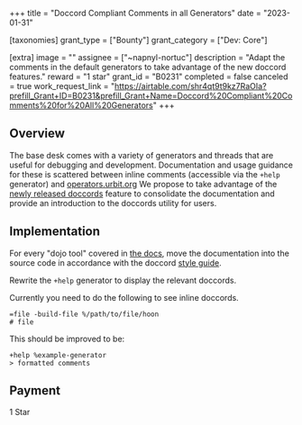 +++
title = "Doccord Compliant Comments in all Generators"
date = "2023-01-31"

[taxonomies]
grant_type = ["Bounty"]
grant_category = ["Dev: Core"]

[extra]
image = ""
assignee = ["~napnyl-nortuc"]
description = "Adapt the comments in the default generators to take advantage of the new doccord features."
reward = "1 star"
grant_id = "B0231"
completed = false
canceled = true
work_request_link = "https://airtable.com/shr4qt9t9kz7RaOIa?prefill_Grant+ID=B0231&prefill_Grant+Name=Doccord%20Compliant%20Comments%20for%20All%20Generators"
+++

## Overview

The base desk comes with a variety of generators and threads that are useful for debugging and development. Documentation and usage guidance for these is scattered between inline comments (accessible via the `+help` generator) and [operators.urbit.org](https://operators.urbit.org/manual/os/dojo-tools) We propose to take advantage of the [newly released doccords](https://groups.google.com/a/urbit.org/g/dev/c/iqT0wgbFkPA) feature to consolidate the documentation and provide an introduction to the doccords utility for users.

## Implementation

For every "dojo tool" covered in [the docs](https://github.com/urbit/operators.urbit.org/blob/master/content/manual/os/dojo-tools.md), move the documentation into the source code in accordance with the doccord [style guide](https://github.com/urbit/urbit/blob/develop/pkg/arvo/lib/deco.hoon).

Rewrite the `+help` generator to display the relevant doccords. 

Currently you need to do the following to see inline doccords.

```
=file -build-file %/path/to/file/hoon
# file
```

This should be improved to be:

```
+help %example-generator
> formatted comments
```

## Payment

1 Star
